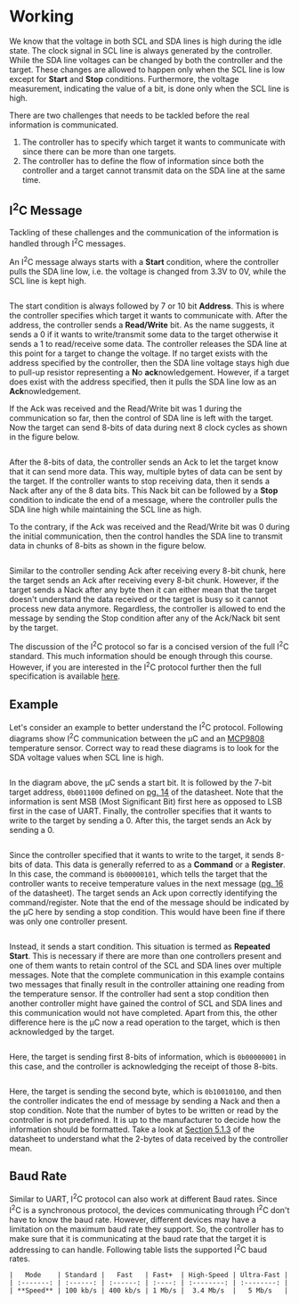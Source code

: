 # Working
We know that the voltage in both SCL and SDA lines is high during the idle state. The clock signal in SCL line is always generated by the controller. While the SDA line voltages can be changed by both the controller and the target. These changes are allowed to happen only when the SCL line is low except for **Start** and **Stop** conditions. Furthermore, the voltage measurement, indicating the value of a bit, is done only when the SCL line is high.

There are two challenges that needs to be tackled before the real information is communicated.
1. The controller has to specify which target it wants to communicate with since there can be more than one targets.
2. The controller has to define the flow of information since both the controller and a target cannot transmit data on the SDA line at the same time.

## I<sup>2</sup>C Message
Tackling of these challenges and the communication of the information is handled through I<sup>2</sup>C messages.

An I<sup>2</sup>C message always starts with a **Start** condition, where the controller pulls the SDA line low, i.e. the voltage is changed from 3.3V to 0V, while the SCL line is kept high. 
```{wavedrom} wavedrom/i2cStart.json
```
The start condition is always followed by 7 or 10 bit **Address**. This is where the controller specifies which target it wants to communicate with. After the address, the controller sends a **Read/Write** bit. As the name suggests, it sends a 0 if it wants to write/transmit some data to the target otherwise it sends a 1 to read/receive some data. The controller releases the SDA line at this point for a target to change the voltage. If no target exists with the address specified by the controller, then the SDA line voltage stays high due to pull-up resistor representing a **N**o **ack**nowledgement. However, if a target does exist with the address specified, then it pulls the SDA line low as an **Ack**nowledgement.

If the Ack was received and the Read/Write bit was 1 during the communication so far, then the control of SDA line is left with the target. Now the target can send 8-bits of data during next 8 clock cycles as shown in the figure below.
```{wavedrom} wavedrom/i2cRead.json
```
After the 8-bits of data, the controller sends an Ack to let the target know that it can send more data. This way, multiple bytes of data can be sent by the target. If the controller wants to stop receiving data, then it sends a Nack after any of the 8 data bits. This Nack bit can be followed by a **Stop** condition to indicate the end of a message, where the controller pulls the SDA line high while maintaining the SCL line as high.

To the contrary, if the Ack was received and the Read/Write bit was 0 during the initial communication, then the control handles the SDA line to transmit data in chunks of 8-bits as shown in the figure below.
```{wavedrom} wavedrom/i2cWrite.json
```
Similar to the controller sending Ack after receiving every 8-bit chunk, here the target sends an Ack after receiving every 8-bit chunk. However, if the target sends a Nack after any byte then it can either mean that the target doesn't understand the data received or the target is busy so it cannot process new data anymore. Regardless, the controller is allowed to end the message by sending the Stop condition after any of the Ack/Nack bit sent by the target.

The discussion of the I<sup>2</sup>C protocol so far is a concised version of the full I<sup>2</sup>C standard. This much information should be enough through this course. However, if you are interested in the I<sup>2</sup>C protocol further then the full specification is available [here](https://www.pololu.com/file/0J435/UM10204.pdf).

## Example
Let's consider an example to better understand the I<sup>2</sup>C protocol. Following diagrams show I<sup>2</sup>C communication between the &mu;C and an [MCP9808](https://ww1.microchip.com/downloads/en/DeviceDoc/25095A.pdf) temperature sensor. Correct way to read these diagrams is to look for the SDA voltage values when SCL line is high.
```{wavedrom} wavedrom/i2cExample1.json
```
In the diagram above, the &mu;C sends a start bit. It is followed by the 7-bit target address, `0b0011000` defined on [pg. 14](https://ww1.microchip.com/downloads/en/DeviceDoc/25095A.pdf#page=14) of the datasheet. Note that the information is sent MSB (Most Significant Bit) first here as opposed to LSB first in the case of UART. Finally, the controller specifies that it wants to write to the target by sending a 0. After this, the target sends an Ack by sending a 0.
```{wavedrom} wavedrom/i2cExample2.json
```
Since the controller specified that it wants to write to the target, it sends 8-bits of data. This data is generally referred to as a **Command** or a **Register**. In this case, the command is `0b00000101`, which tells the target that the controller wants to receive temperature values in the next message ([pg. 16](https://ww1.microchip.com/downloads/en/DeviceDoc/25095A.pdf#page=16) of the datasheet). The target sends an Ack upon correctly identifying the command/register. Note that the end of the message should be indicated by the &mu;C here by sending a stop condition. This would have been fine if there was only one controller present.
```{wavedrom} wavedrom/i2cExample3.json
```
Instead, it sends a start condition. This situation is termed as **Repeated Start**. This is necessary if there are more than one controllers present and one of them wants to retain control of the SCL and SDA lines over multiple messages. Note that the complete communication in this example contains two messages that finally result in the controller attaining one reading from the temperature sensor. If the controller had sent a stop condition then another controller might have gained the control of SCL and SDA lines and this communication would not have completed. Apart from this, the other difference here is the &mu;C now a read operation to the target, which is then acknowledged by the target.
```{wavedrom} wavedrom/i2cExample4.json
```
Here, the target is sending first 8-bits of information, which is `0b00000001` in this case, and the controller is acknowledging the receipt of those 8-bits.
```{wavedrom} wavedrom/i2cExample5.json
```
Here, the target is sending the second byte, which is `0b10010100`, and then the controller indicates the end of message by sending a Nack and then a stop condition. Note that the number of bytes to be written or read by the controller is not predefined. It is up to the manufacturer to decide how the information should be formatted. Take a look at [Section 5.1.3](https://ww1.microchip.com/downloads/en/DeviceDoc/25095A.pdf#page=24) of the datasheet to understand what the 2-bytes of data received by the controller mean.

## Baud Rate
Similar to UART, I<sup>2</sup>C protocol can also work at different Baud rates. Since I<sup>2</sup>C is a synchronous protocol, the devices communicating through I<sup>2</sup>C don't have to know the baud rate. However, different devices may have a limitation on the maximum baud rate they support. So, the controller has to make sure that it is communicating at the baud rate that the target it is addressing to can handle. Following table lists the supported I<sup>2</sup>C baud rates.
```{table}
|   Mode    | Standard |   Fast   | Fast+  | High-Speed | Ultra-Fast |
| :-------: | :------: | :------: | :----: | :--------: | :--------: |
| **Speed** | 100 kb/s | 400 kb/s | 1 Mb/s |  3.4 Mb/s  |   5 Mb/s   |
```
